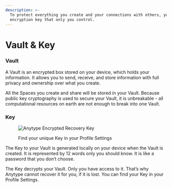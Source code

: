 ```yaml
---
description: >-
  To protect everything you create and your connections with others, you have an
  encryption key that only you control.
---
```


# Vault & Key

### Vault

A Vault is an encrypted box stored on your device, which holds your information. It allows you to send, receive, and store information with full privacy and ownership over what you create.

All the Spaces you create and share will be stored in your Vault. Because public key cryptography is used to secure your Vault, it is unbreakable - all computational resources on earth are not enough to break into one Vault.

### Key

<figure><img src="../.gitbook/assets/Screenshot 2024-04-26 at 06.45.43.png" alt="Anytype Encrypted Recovery Key"><figcaption><p>Find your unique Key in your Profile Settings</p></figcaption></figure>

The Key to your Vault is generated locally on your device when the Vault is created. It is represented by 12 words only you should know. It is like a password that you don’t choose.

The Key decrypts your Vault. Only you have access to it. That’s why Anytype cannot recover it for you, if it is lost. You can find your Key in your Profile Settings.
